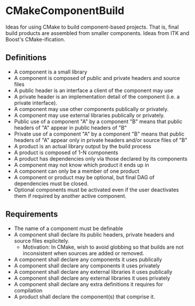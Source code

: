 CMakeComponentBuild
===================
Ideas for using CMake to build component-based projects. That is,
final build products are assembled from smaller components. Ideas
from ITK and Boost's CMake-ification.

Definitions
-----------
- A component is a small library
- A component is composed of public and private headers and source files
- A public header is an interface a client of the component may use
- A private header is an implementation detail of the component (i.e. a
  private interface).
- A component may use other components publically or privately.
- A component may use external libraries publically or privately.
- Public use of a component "A" by a component "B" means that public
  headers of "A" appear in public headers of "B"
- Private use of a component "A" by a component "B" means that public
  headers of "A" appear only in private headers and/or source files of "B"
- A product is an actual library output by the build process
- A product is composed of 1-N components
- A product has dependencies only via those declared by its components
- A component may not know which product it ends up in
- A component can only be a member of one product
- A component or product may be optional, but final DAG of dependencies
  must be closed.
- Optional components must be activated even if the user deactivates them
  if required by another active component.


Requirements
------------
- The name of a component must be definable
- A component shall declare its public headers, private headers and
  source files explicitely.
  - Motivation: In CMake, wish to avoid globbing so that builds are not
    inconsistent when sources are added or removed.
- A component shall declare any components it uses publically
- A component shall declare any components it uses privately
- A component shall declare any external libraries it uses publically
- A component shall declare any external libraries it uses privately
- A component shall declare any extra definitions it requires for compilation
- A product shall declare the component(s) that comprise it.

